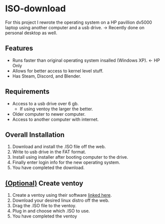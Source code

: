 # ISO-download

For this project I rewrote the operating system on a HP pavillion dv5000 laptop using another computer and a usb drive.
 -> Recently done on personal desktop as well.

## Features

- Runs faster than original operating system insalled (Windows XP). <- HP Only
- Allows for better access to kernel level stuff.
- Has Steam, Discord, and Blender.

## Requirements

- Access to a usb drive over 6 gb.
     - If using ventoy the larger the better.
- Older computer to newer computer.
- Access to another computer with internet.

## Overall Installation

1. Download and install the .ISO file off the web.
2. Write to usb drive in the FAT format.
3. Install using installer after booting computer to the drive.
4. Finally enter login info for the new operating system.
5. You have completed the download.

## <ins>(Optional)</ins> Create ventoy

1. Create a ventoy using their software [linked here](https://www.ventoy.net/en/index.html).
2. Download your desired linux distro off the web.
3. Drag the .ISO file to the ventoy.
4. Plug in and choose which .ISO to use.
5. You have completed the ventoy
   
